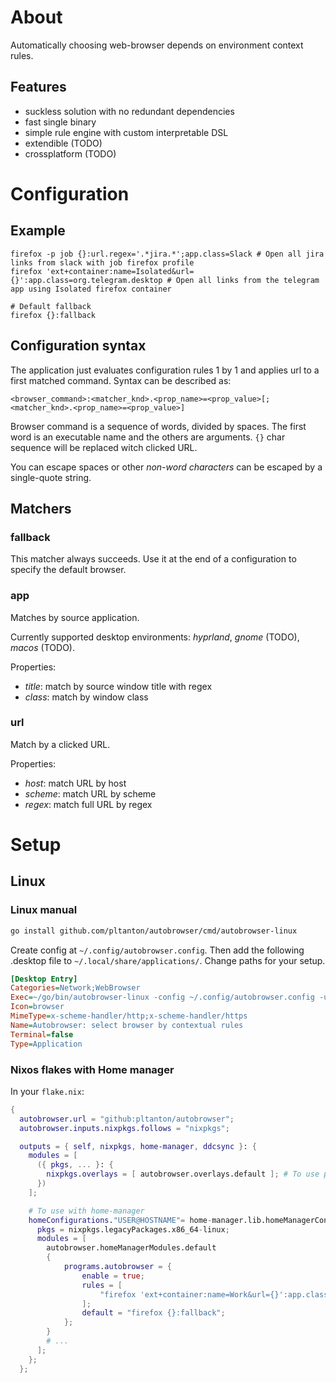 # About

Automatically choosing web-browser depends on environment context rules.

## Features

- suckless solution with no redundant dependencies
- fast single binary
- simple rule engine with custom interpretable DSL
- extendible (TODO)
- crossplatform (TODO)

# Configuration

## Example

```
firefox -p job {}:url.regex='.*jira.*';app.class=Slack # Open all jira links from slack with job firefox profile
firefox 'ext+container:name=Isolated&url={}':app.class=org.telegram.desktop # Open all links from the telegram app using Isolated firefox container

# Default fallback
firefox {}:fallback
```

## Configuration syntax

The application just evaluates configuration rules 1 by 1 and applies url to a first matched command. Syntax can be described as: 

```
<browser_command>:<matcher_knd>.<prop_name>=<prop_value>[;<matcher_knd>.<prop_name>=<prop_value>]
```

Browser command is a sequence of words, divided by spaces. The first word is an executable name and the others are arguments. `{}` char sequence will be replaced witch clicked URL.

You can escape spaces or other _non-word characters_ can be escaped by a single-quote string.

## Matchers

### fallback

This matcher always succeeds. Use it at the end of a configuration to specify the default browser. 

### app

Matches by source application.

Currently supported desktop environments: _hyprland_, _gnome_ (TODO), _macos_ (TODO).

Properties:

- *title*: match by source window title with regex
- *class*: match by window class

### url

Match by a clicked URL.

Properties:

- *host*: match URL by host
- *scheme*: match URL by scheme
- *regex*: match full URL by regex

# Setup

## Linux

### Linux manual

```sh
go install github.com/pltanton/autobrowser/cmd/autobrowser-linux
```

Create config at `~/.config/autobrowser.config`.
Then add the following .desktop file to `~/.local/share/applications/`. Change paths for your setup.

```ini
[Desktop Entry]
Categories=Network;WebBrowser
Exec=~/go/bin/autobrowser-linux -config ~/.config/autobrowser.config -url %u
Icon=browser
MimeType=x-scheme-handler/http;x-scheme-handler/https
Name=Autobrowser: select browser by contextual rules
Terminal=false
Type=Application
```

### Nixos flakes with Home manager

In your `flake.nix`:

```nix
{
  autobrowser.url = "github:pltanton/autobrowser";
  autobrowser.inputs.nixpkgs.follows = "nixpkgs";

  outputs = { self, nixpkgs, home-manager, ddcsync }: {
    modules = [
      ({ pkgs, ... }: {
        nixpkgs.overlays = [ autobrowser.overlays.default ]; # To use programm as package
      })
    ];

    # To use with home-manager
    homeConfigurations."USER@HOSTNAME"= home-manager.lib.homeManagerConfiguration {
      pkgs = nixpkgs.legacyPackages.x86_64-linux;
      modules = [
        autobrowser.homeManagerModules.default
        { 
            programs.autobrowser = {
                enable = true; 
                rules = [
                    "firefox 'ext+container:name=Work&url={}':app.class=Slack"
                ];
                default = "firefox {}:fallback";
            };
        }
        # ...
      ];
    };
  };
```